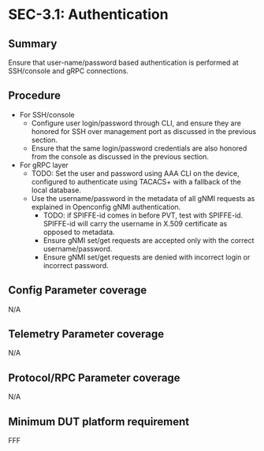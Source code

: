 # SEC-3.1: Authentication

## Summary

Ensure that user-name/password based authentication is performed at SSH/console
and gRPC connections.

## Procedure

*   For SSH/console
    *   Configure user login/password through CLI, and ensure they are honored
        for SSH over management port as discussed in the previous section.
    *   Ensure that the same login/password credentials are also honored from
        the console as discussed in the previous section.
*   For gRPC layer
    *   TODO: Set the user and password using AAA CLI on the device, configured
        to authenticate using TACACS+ with a fallback of the local database.
    *   Use the username/password in the metadata of all gNMI requests as
        explained in Openconfig gNMI authentication.
        *   TODO: if SPIFFE-id comes in before PVT, test with SPIFFE-id.
            SPIFFE-id will carry the username in X.509 certificate as opposed to
            metadata.
        *   Ensure gNMI set/get requests are accepted only with the correct
            username/password.
        *   Ensure gNMI set/get requests are denied with incorrect login or
            incorrect password.

## Config Parameter coverage

N/A

## Telemetry Parameter coverage

N/A

## Protocol/RPC Parameter coverage

N/A

## Minimum DUT platform requirement

FFF
